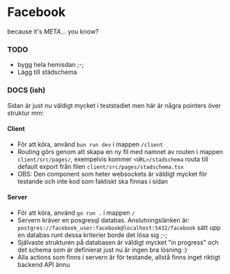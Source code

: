 # Facebook
because it's *META*... you know?

### TODO
- bygg hela hemisdan ;-;
- Lägg till städschema

### DOCS (ish)

Sidan är just nu väldigt mycket i teststadiet men här är några pointers över struktur mm:

#### Client

- För att köra, använd ```bun run dev``` i mappen ```/client```
- Routing görs genom att skapa en ny fil med namnet av routen i mappen ```client/src/pages/```, exempelvis kommer ```<URL>/stadschema``` routa till default export från filen ```client/src/pages/stadschema.tsx```
- OBS: Den component som heter websockets är väldigt mycket för testande och inte kod som faktiskt ska finnas i sidan

#### Server

- För att köra, använd ```go run .``` i mappen ```/```
- Servern kräver en posgresql databas. Anslutningslänken är: ```postgres://facebook_user:facebook@localhost:5432/facebook``` sätt upp en databas runt dessa kriterier borde det lösa sig ;-;
- Självaste strukturen på databasen är väldigt mycket "in progress" och det schema som är definierat just nu är ingen bra lösning :)
- Alla actions som finns i servern är för testande, allstå finns inget riktigt backend API ännu 
